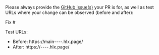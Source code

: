 Please always provide the [GitHub issue(s)](../issues) your PR is for, as well as test URLs where your change can be observed (before and after):

Fix #<gh-issue-id>

Test URLs:
- Before: https://main--<repo>--<owner>.hlx.page/
- After: https://<branch>--<repo>--<owner>.hlx.page/

